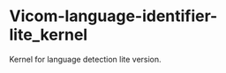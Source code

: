 Vicom-language-identifier-lite_kernel
=====================================

Kernel for language detection lite version.